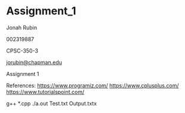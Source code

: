 # Assignment_1

Jonah Rubin

002319887

CPSC-350-3

jorubin@chapman.edu

Assignment 1

References:
https://www.programiz.com/
https://www.cplusplus.com/
https://www.tutorialspoint.com/

g++ *.cpp
./a.out Test.txt Output.txtx
